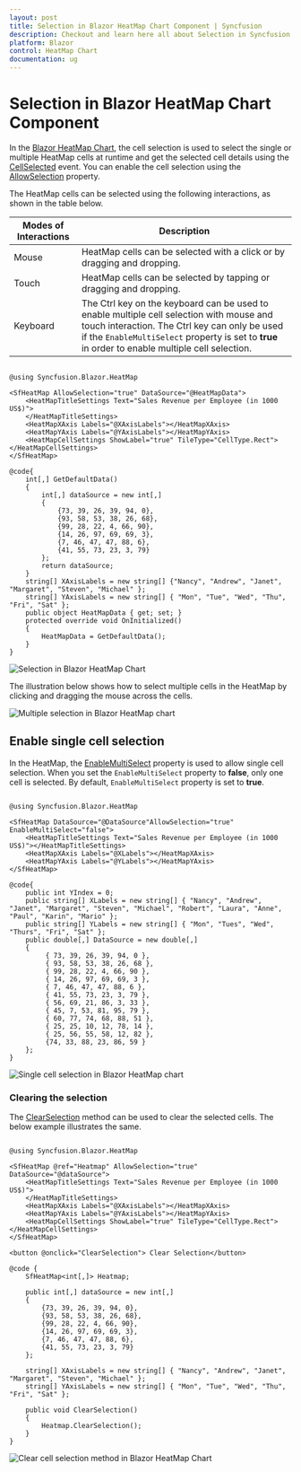 ```yaml
---
layout: post
title: Selection in Blazor HeatMap Chart Component | Syncfusion
description: Checkout and learn here all about Selection in Syncfusion Blazor HeatMap Chart component and much more.
platform: Blazor
control: HeatMap Chart
documentation: ug
---
```


# Selection in Blazor HeatMap Chart Component

In the [Blazor HeatMap Chart](https://www.syncfusion.com/blazor-components/blazor-heatmap-chart), the cell selection is used to select the single or multiple HeatMap cells at runtime and get the selected cell details using the [CellSelected](https://help.syncfusion.com/cr/blazor/Syncfusion.Blazor.HeatMap.HeatMapEvents.html#Syncfusion_Blazor_HeatMap_HeatMapEvents_CellSelected)  event. You can enable the cell selection using the [AllowSelection](https://help.syncfusion.com/cr/blazor/Syncfusion.Blazor.HeatMap.SfHeatMap-1.html#Syncfusion_Blazor_HeatMap_SfHeatMap_1_AllowSelection) property.

The HeatMap cells can be selected using the following interactions, as shown in the table below.

|   Modes of Interactions |   Description                                                                                                      |
|------------------------ | -------------------------------------------------------------------------------------------------------------------|
|   Mouse                 |  HeatMap cells can be selected with a click or by dragging and dropping.                                           |
|   Touch                 |  HeatMap cells can be selected by tapping or dragging and dropping.                                                |
|   Keyboard              |  The Ctrl key on the keyboard can be used to enable multiple cell selection with mouse and touch interaction. The Ctrl key can only be used if the `EnableMultiSelect` property is set to **true** in order to enable multiple cell selection.                                                                                                                                     |

```cshtml

@using Syncfusion.Blazor.HeatMap

<SfHeatMap AllowSelection="true" DataSource="@HeatMapData">
    <HeatMapTitleSettings Text="Sales Revenue per Employee (in 1000 US$)">
    </HeatMapTitleSettings>
    <HeatMapXAxis Labels="@XAxisLabels"></HeatMapXAxis>
    <HeatMapYAxis Labels="@YAxisLabels"></HeatMapYAxis>
    <HeatMapCellSettings ShowLabel="true" TileType="CellType.Rect"></HeatMapCellSettings>
</SfHeatMap>

@code{
    int[,] GetDefaultData()
    {
        int[,] dataSource = new int[,]
        {
            {73, 39, 26, 39, 94, 0},
            {93, 58, 53, 38, 26, 68},
            {99, 28, 22, 4, 66, 90},
            {14, 26, 97, 69, 69, 3},
            {7, 46, 47, 47, 88, 6},
            {41, 55, 73, 23, 3, 79}
        };
        return dataSource;
    }
    string[] XAxisLabels = new string[] {"Nancy", "Andrew", "Janet", "Margaret", "Steven", "Michael" };
    string[] YAxisLabels = new string[] { "Mon", "Tue", "Wed", "Thu", "Fri", "Sat" };
    public object HeatMapData { get; set; }
    protected override void OnInitialized()
    {
        HeatMapData = GetDefaultData();
    }
}

```

![Selection in Blazor HeatMap Chart](images/blazor-heatmap-chart-selection.png)

The illustration below shows how to select multiple cells in the HeatMap by clicking and dragging the mouse across the cells.

![Multiple selection in Blazor HeatMap chart](images/blazor-heatmap-chart-multiple-selection.gif)

## Enable single cell selection

In the HeatMap, the [EnableMultiSelect]() property is used to allow single cell selection. When you set the `EnableMultiSelect` property to **false**, only one cell is selected. By default, `EnableMultiSelect` property is set to **true**.

```cshtml

@using Syncfusion.Blazor.HeatMap

<SfHeatMap DataSource="@DataSource"AllowSelection="true" EnableMultiSelect="false">
    <HeatMapTitleSettings Text="Sales Revenue per Employee (in 1000 US$)"></HeatMapTitleSettings>
    <HeatMapXAxis Labels="@XLabels"></HeatMapXAxis>
    <HeatMapYAxis Labels="@YLabels"></HeatMapYAxis>
</SfHeatMap>

@code{
    public int YIndex = 0;
    public string[] XLabels = new string[] { "Nancy", "Andrew", "Janet", "Margaret", "Steven", "Michael", "Robert", "Laura", "Anne", "Paul", "Karin", "Mario" };
    public string[] YLabels = new string[] { "Mon", "Tues", "Wed", "Thurs", "Fri", "Sat" };
    public double[,] DataSource = new double[,]
    {
         { 73, 39, 26, 39, 94, 0 },
         { 93, 58, 53, 38, 26, 68 },
         { 99, 28, 22, 4, 66, 90 },
         { 14, 26, 97, 69, 69, 3 },
         { 7, 46, 47, 47, 88, 6 },
         { 41, 55, 73, 23, 3, 79 },
         { 56, 69, 21, 86, 3, 33 },
         { 45, 7, 53, 81, 95, 79 },
         { 60, 77, 74, 68, 88, 51 },
         { 25, 25, 10, 12, 78, 14 },
         { 25, 56, 55, 58, 12, 82 },
         {74, 33, 88, 23, 86, 59 }
    };
}

```
![Single cell selection in Blazor HeatMap chart](images/blazor-heatmap-chart-single-cell-selection.gif)

### Clearing the selection

The [ClearSelection](https://help.syncfusion.com/cr/blazor/Syncfusion.Blazor.HeatMap.SfHeatMap-1.html#Syncfusion_Blazor_HeatMap_SfHeatMap_1_ClearSelectionAsync) method can be used to clear the selected cells. The below example illustrates the same.

```cshtml

@using Syncfusion.Blazor.HeatMap

<SfHeatMap @ref="Heatmap" AllowSelection="true" DataSource="@dataSource">
    <HeatMapTitleSettings Text="Sales Revenue per Employee (in 1000 US$)">
    </HeatMapTitleSettings>
    <HeatMapXAxis Labels="@XAxisLabels"></HeatMapXAxis>
    <HeatMapYAxis Labels="@YAxisLabels"></HeatMapYAxis>
    <HeatMapCellSettings ShowLabel="true" TileType="CellType.Rect"></HeatMapCellSettings>
</SfHeatMap>

<button @onclick="ClearSelection"> Clear Selection</button>

@code {
    SfHeatMap<int[,]> Heatmap;
   
    public int[,] dataSource = new int[,]
    {
        {73, 39, 26, 39, 94, 0},
        {93, 58, 53, 38, 26, 68},
        {99, 28, 22, 4, 66, 90},
        {14, 26, 97, 69, 69, 3},
        {7, 46, 47, 47, 88, 6},
        {41, 55, 73, 23, 3, 79}
    };
       
    string[] XAxisLabels = new string[] { "Nancy", "Andrew", "Janet", "Margaret", "Steven", "Michael" };
    string[] YAxisLabels = new string[] { "Mon", "Tue", "Wed", "Thu", "Fri", "Sat" };
    
    public void ClearSelection()
    {
        Heatmap.ClearSelection();
    }
}

```

![Clear cell selection method in Blazor HeatMap Chart](images/blazor-heatmap-chart-clear-selection-method.gif)